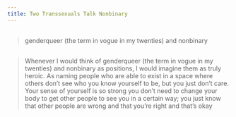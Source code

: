 ```yaml
---
title: Two Transsexuals Talk Nonbinary
---
```


##
> genderqueer (the term in vogue in my twenties) and nonbinary
##
> Whenever I would think of genderqueer (the term in vogue in my twenties) and nonbinary as positions, I would imagine them as truly heroic. As naming people who are able to exist in a space where others don’t see who you know yourself to be, but you just don’t care. Your sense of yourself is so strong you don’t need to change your body to get other people to see you in a certain way; you just know that other people are wrong and that you’re right and that’s okay
##
##
##
##
##

